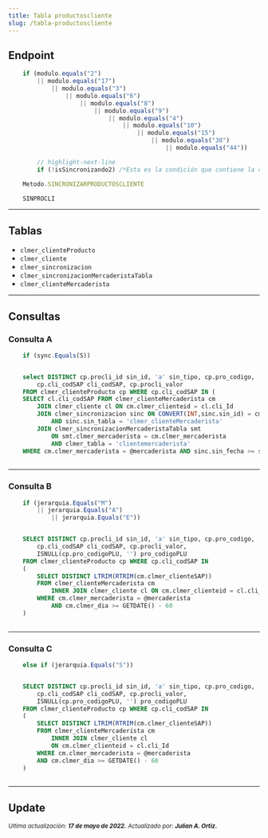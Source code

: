 ```yaml
---
title: Tabla productoscliente
slug: /tabla-productoscliente
---
```



## Endpoint

```js title="Condiciones"
    if (modulo.equals("2") 
        || modulo.equals("17") 
            || modulo.equals("3") 
                || modulo.equals("6") 
                    || modulo.equals("8") 
                        || modulo.equals("9") 
                            || modulo.equals("4") 
                                || modulo.equals("10") 
                                    || modulo.equals("15") 
                                        || modulo.equals("38") 
                                            || modulo.equals("44"))

        // highlight-next-line
        if (!isSincronizando2) /*Esta es la condición que contiene la consulta*/
```

```js title="EndPoint"
    Metodo.SINCRONIZARPRODUCTOSCLIENTE

    SINPROCLI
```

***

## Tablas

- ```clmer_clienteProducto```
- ```clmer_cliente```
- ```clmer_sincronizacion```
- ```clmer_sincronizacionMercaderistaTabla```
- ```clmer_clienteMercaderista```


***

## Consultas

### Consulta A

```js title="Condiciones"
    if (sync.Equals(S))
```

```sql title="Query"

    select DISTINCT cp.procli_id sin_id, 'a' sin_tipo, cp.pro_codigo, 
        cp.cli_codSAP cli_codSAP, cp.procli_valor 
    FROM clmer_clienteProducto cp WHERE cp.cli_codSAP IN (
    SELECT cl.cli_codSAP FROM clmer_clienteMercaderista cm 
        JOIN clmer_cliente cl ON cm.clmer_clienteid = cl.cli_Id
        JOIN clmer_sincronizacion sinc ON CONVERT(INT,sinc.sin_id) = cm.clme_id 
            AND sinc.sin_tabla = 'clmer_clienteMercaderista'
        JOIN clmer_sincronizacionMercaderistaTabla smt 
            ON smt.clmer_mercaderista = cm.clmer_mercaderista 
            AND clmer_tabla = 'clientemercaderista'
    WHERE cm.clmer_mercaderista = @mercaderista AND sinc.sin_fecha >= smt.clmer_fecha)
  
```

***

### Consulta B

```js title="Condiciones"
    if (jerarquia.Equals("M") 
        || jerarquia.Equals("A") 
            || jerarquia.Equals("E"))
```

```sql title="Query"

    SELECT DISTINCT cp.procli_id sin_id, 'a' sin_tipo, cp.pro_codigo, 
        cp.cli_codSAP cli_codSAP, cp.procli_valor, 
        ISNULL(cp.pro_codigoPLU, '') pro_codigoPLU
    FROM clmer_clienteProducto cp WHERE cp.cli_codSAP IN 
    (
        SELECT DISTINCT LTRIM(RTRIM(cm.clmer_clienteSAP)) 
        FROM clmer_clienteMercaderista cm
            INNER JOIN clmer_cliente cl ON cm.clmer_clienteid = cl.cli_Id
        WHERE cm.clmer_mercaderista = @mercaderista 
            AND cm.clmer_dia >= GETDATE() - 60
    )
  
```

***

### Consulta C

```js title="Condiciones"
    else if (jerarquia.Equals("S"))
```

```sql title="Query"

    SELECT DISTINCT cp.procli_id sin_id, 'a' sin_tipo, cp.pro_codigo, 
        cp.cli_codSAP cli_codSAP, cp.procli_valor, 
        ISNULL(cp.pro_codigoPLU, '') pro_codigoPLU
    FROM clmer_clienteProducto cp WHERE cp.cli_codSAP IN 
    (
        SELECT DISTINCT LTRIM(RTRIM(cm.clmer_clienteSAP)) 
        FROM clmer_clienteMercaderista cm
            INNER JOIN clmer_cliente cl 
            ON cm.clmer_clienteid = cl.cli_Id
        WHERE cm.clmer_mercaderista = @mercaderista 
        AND cm.clmer_dia >= GETDATE() - 60
    )
  
```

***

## Update

<div class="ultima-actualizacion">
  <small>
    <i>
      Ultima actualización:
      <b> 17 de mayo de 2022.</b>
    </i>
  </small>

  <small>
    <i>
      Actualizado por:
      <b> Julian A. Ortiz.</b>
    </i>
  </small>
</div>